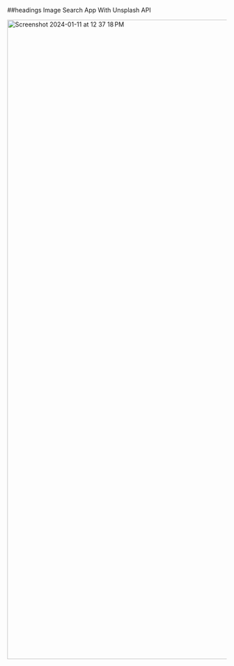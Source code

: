 ##headings
Image Search App With Unsplash API

<img width="1470" alt="Screenshot 2024-01-11 at 12 37 18 PM" src="https://github.com/ishtmeetarora11/Image-Search-App/assets/52124195/0298733f-1daf-4d73-bf80-9974aee781e6">
